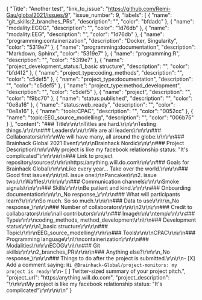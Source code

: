 {
  "Title": "Another test",
  "link_to_issue": "https://github.com/Remi-Gau/global2021/issues/9",
  "issue_number": 9,
  "labels": [
    {
      "name": "git_skills:2_branches_PRs",
      "description": "",
      "color": "bfdadc"
    },
    {
      "name": "modality:ECOG",
      "description": "",
      "color": "1d76db"
    },
    {
      "name": "modality:EEG",
      "description": "",
      "color": "1d76db"
    },
    {
      "name": "programming:containerization",
      "description": "Docker, Singularity",
      "color": "5319e7"
    },
    {
      "name": "programming:documentation",
      "description": "Markdown, Sphinx",
      "color": "5319e7"
    },
    {
      "name": "programming:R",
      "description": "",
      "color": "5319e7"
    },
    {
      "name": "project_development_status:1_basic structure",
      "description": "",
      "color": "bfd4f2"
    },
    {
      "name": "project_type:coding_methods",
      "description": "",
      "color": "c5def5"
    },
    {
      "name": "project_type:documentation",
      "description": "",
      "color": "c5def5"
    },
    {
      "name": "project_type:method_development",
      "description": "",
      "color": "c5def5"
    },
    {
      "name": "project",
      "description": "",
      "color": "f9bc70"
    },
    {
      "name": "status:published",
      "description": "",
      "color": "0e8a16"
    },
    {
      "name": "status:web_ready",
      "description": "",
      "color": "0e8a16"
    },
    {
      "name": "tools:CPAC",
      "description": "",
      "color": "0052cc"
    },
    {
      "name": "topic:EEG_source_modelling",
      "description": "",
      "color": "006b75"
    }
  ],
  "content": "### Title\r\n\r\nTitles are hard.\r\n\r\nTesting things.\r\n\r\n### Leaders\r\n\r\nWe are all leaders\r\n\r\n### Collaborators\r\n\r\nWe will have many, all around the globe.\r\n\r\n### Brainhack Global 2021 Event\r\n\r\nBrainhack Nordic\r\n\r\n### Project Description\r\n\r\nMy project is like my facebook relationship status: \"It's complicated\"\r\n\r\n\r\n### Link to project repository/sources\r\n\r\nhttps:/anything.will.do.com\r\n\r\n### Goals for Brainhack Global\r\n\r\nLike every year... Take over the world.\r\n\r\n### Good first issues\r\n\r\n1. issue one:\r\nPancakes\r\n2. issue two:\r\nWaffles\r\n\r\n\r\n### Communication channels\r\n\r\nSmoke signals\r\n\r\n### Skills\r\n\r\nBe patient and kind.\r\n\r\n### Onboarding documentation\r\n\r\n_No response_\r\n\r\n### What will participants learn?\r\n\r\nSo much. So so much.\r\n\r\n### Data to use\r\n\r\n_No response_\r\n\r\n### Number of collaborators\r\n\r\n2\r\n\r\n### Credit to collaborators\r\n\r\nall contributors\r\n\r\n### Image\r\n\r\ntemp\r\n\r\n### Type\r\n\r\ncoding_methods, method_development\r\n\r\n### Development status\r\n\r\n1_basic structure\r\n\r\n### Topic\r\n\r\nEEG_source_modelling\r\n\r\n### Tools\r\n\r\nCPAC\r\n\r\n### Programming language\r\n\r\ncontainerization\r\n\r\n### Modalities\r\n\r\nECOG\r\n\r\n### Git skills\r\n\r\n2_branches_PRs\r\n\r\n### Anything else?\r\n\r\n_No response_\r\n\r\n### Things to do after the project is submitted.\r\n\r\n- [X] Add a comment saying: `Hi @Brainhack-Global/project-monitors: my project is ready!`\r\n- [ ] Twitter-sized summary of your project pitch.",
  "project_url": "https:/anything.will.do.com",
  "project_description": "\r\n\r\nMy project is like my facebook relationship status: \"It's complicated\"\r\n\r\n\r\n"
}